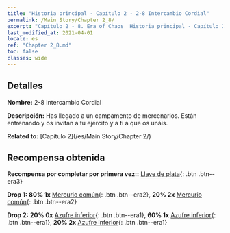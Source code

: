 ```yaml
---
title: "Historia principal - Capítulo 2 - 2-8 Intercambio Cordial"
permalink: /Main Story/Chapter 2_8/
excerpt: "Capítulo 2 - 8. Era of Chaos  Historia principal - Capítulo 2_8. 2-8 Intercambio Cordial"
last_modified_at: 2021-04-01
locale: es
ref: "Chapter 2_8.md"
toc: false
classes: wide
---
```


## Detalles

 **Nombre:** 2-8 Intercambio Cordial

 **Descripción:** Has llegado a un campamento de mercenarios. Están entrenando y os invitan a tu ejército y a ti a que os unáis.

 **Related to:** [Capítulo 2](/es/Main Story/Chapter 2/)

## Recompensa obtenida

 **Recompensa por completar por primera vez::** [Llave de plata](/es/Items/con_693/){: .btn .btn--era3}

 **Drop 1:** **80% 1x** [Mercurio común](/es/Items/mat_8/){: .btn .btn--era2}, **20% 2x** [Mercurio común](/es/Items/mat_8/){: .btn .btn--era2}

 **Drop 2:** **20% 0x** [Azufre inferior](/es/Items/mat_3/){: .btn .btn--era1}, **60% 1x** [Azufre inferior](/es/Items/mat_3/){: .btn .btn--era1}, **20% 2x** [Azufre inferior](/es/Items/mat_3/){: .btn .btn--era1}

